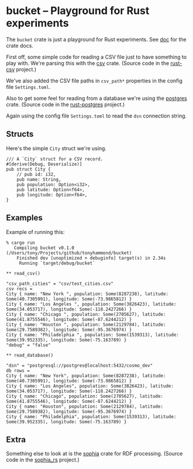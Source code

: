 # bucket – Playground for Rust experiments

The `bucket` crate is just a playground for Rust experiments. See
[doc](https://tonyhammond.github.io/bucket/doc/bucket/) for the crate docs.

First off, some simple code for reading a CSV file just to have something to
play with. We're parsing this with the
[csv](https://docs.rs/csv/1.0.2/csv/) crate. (Source code in the
  [rust-csv](https://github.com/BurntSushi/rust-csv) project.)

We've also added the CSV file paths in `csv_path*` properties in the config
file `Settings.toml`.

Also to get some feel for reading from a database we're using the
[postgres](https://docs.rs/postgres/0.15.2/postgres/) crate. (Source code in the
  [rust-postgres](https://github.com/sfackler/rust-postgres) project.)

Again using the config file `Settings.toml` to read the `dsn` connection string.

## Structs

Here's the simple `City` struct we're using.

```
/// A `City` struct for a CSV record.
#[derive(Debug, Deserialize)]
pub struct City {
    // pub id: i32,
    pub name: String,
    pub population: Option<i32>,
    pub latitude: Option<f64>,
    pub longitude: Option<f64>,
}
```

## Examples

Example of running this:
```
% cargo run
   Compiling bucket v0.1.0 (/Users/tony/Projects/github/tonyhammond/bucket)                                                              
    Finished dev [unoptimized + debuginfo] target(s) in 2.34s                                                                            
     Running `target/debug/bucket`

** read_csv()

"csv_path_cities" = "csv/test_cities.csv"
csv recs =
City { name: "New York ", population: Some(8287238), latitude: Some(40.7305991), longitude: Some(-73.9865812) }
City { name: "Los Angeles ", population: Some(3826423), latitude: Some(34.053717), longitude: Some(-118.2427266) }
City { name: "Chicago ", population: Some(2705627), latitude: Some(41.8755546), longitude: Some(-87.6244212) }
City { name: "Houston ", population: Some(2129784), latitude: Some(29.7589382), longitude: Some(-95.3676974) }
City { name: "Philadelphia ", population: Some(1539313), latitude: Some(39.952335), longitude: Some(-75.163789) }
"debug" = "false"

** read_database()

"dsn" = "postgresql://postgres@localhost:5432/cosmo_dev"
db rows =
City { name: "New York", population: Some(8287238), latitude: Some(40.7305991), longitude: Some(-73.9865812) }
City { name: "Los Angeles", population: Some(3826423), latitude: Some(34.053717), longitude: Some(-118.2427266) }
City { name: "Chicago", population: Some(2705627), latitude: Some(41.8755546), longitude: Some(-87.6244212) }
City { name: "Houston", population: Some(2129784), latitude: Some(29.7589382), longitude: Some(-95.3676974) }
City { name: "Philadelphia", population: Some(1539313), latitude: Some(39.952335), longitude: Some(-75.163789) }
```

## Extra

Something else to look at is the [sophia](https://docs.rs/sophia/0.1.0/sophia/) crate for RDF processing. (Source code in the [sophia_rs](https://github.com/pchampin/sophia_rs) project.)
